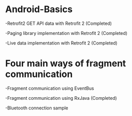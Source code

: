 # Android-Basics
-Retrofit2 GET API data with Retrofit 2 (Completed)

-Paging library implementation with Retrofit 2 (Completed)

-Live data implementation with Retrofit 2 (Completed)

# Four main ways of fragment communication
-Fragment communication using EventBus 

-Fragment communication using RxJava (Completed)

-Bluetooth connection sample
